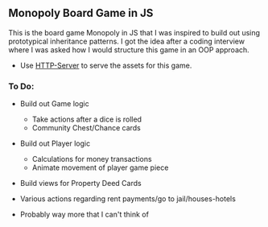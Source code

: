 ## Monopoly Board Game in JS

This is the board game Monopoly in JS that I was inspired to build out using prototypical inheritance patterns. I got the idea after a coding interview where I was asked how I would structure this game in an OOP approach.

- Use [HTTP-Server](https://blog.nodejitsu.com/http-server/) to serve the assets for this game.

### To Do:
- Build out Game logic
  * Take actions after a dice is rolled
  * Community Chest/Chance cards

- Build out Player logic
  * Calculations for money transactions
  * Animate movement of player game piece

- Build views for Property Deed Cards
- Various actions regarding rent payments/go to jail/houses-hotels
- Probably way more that I can't think of
